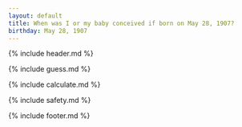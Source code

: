 ```yaml
---
layout: default
title: When was I or my baby conceived if born on May 28, 1907?
birthday: May 28, 1907
---
```


{% include header.md %}

{% include guess.md %}

{% include calculate.md %}

{% include safety.md %}

{% include footer.md %}



